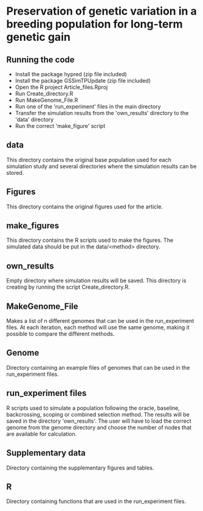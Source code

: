# Preservation of genetic variation in a breeding population for long-term genetic gain
## Running the code
- Install the package hypred (zip file included)
- Install the package GSSimTPUpdate (zip file included)
- Open the R project Article_files.Rproj
- Run Create_directory.R
- Run MakeGenome_File.R
- Run one of the 'run_experiment' files in the main directory
- Transfer the simulation results from the 'own_results' directory to the 'data' directory
- Run the correct 'make_figure' script

## data 
This directory contains the original base population used for each simulation study and several directories where the simulation results can be stored.

## Figures
This directory contains the original figures used for the article.

## make_figures
This directory contains the R scripts used to make the figures. The simulated data should be put in the data/\<method\> directory. 

## own_results
Empty directory where simulation results will be saved. This directory is creating by running the script Create_directory.R.

## MakeGenome_File 
Makes a list of n different genomes that can be used in the run_experiment files. At each iteration, each method will use the same genome, making it possible to compare the different methods.

## Genome
Directory containing an example files of genomes that can be used in the run_experiment files.

## run_experiment files
R scripts used to simulate a population following the oracle, baseline, backcrossing, scoping or combined selection method. The results will be saved in the directory 'own_results'. 
The user will have to load the correct genome from the genome directory and choose the number of nodes that are available for calculation. 

## Supplementary data
Directory containing the supplementary figures and tables.

## R
Directory containing functions that are used in the run_experiment files.
